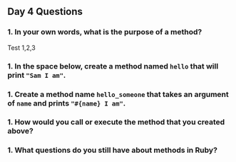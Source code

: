 ## Day 4 Questions

### 1. In your own words, what is the purpose of a method?

Test 1,2,3


### 1. In the space below, create a method named `hello` that will print `"Sam I am"`.

### 1. Create a method name `hello_someone` that takes an argument of `name` and prints `"#{name} I am"`.

### 1. How would you call or execute the method that you created above?

### 1. What questions do you still have about methods in Ruby?
